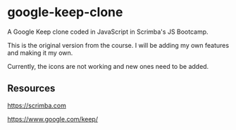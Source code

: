 # google-keep-clone
A Google Keep clone coded in JavaScript in Scrimba's JS Bootcamp.

This is the original version from the course. I will be adding my own features and making it my own.

Currently, the icons are not working and new ones need to be added.

## Resources

https://scrimba.com

https://www.google.com/keep/
